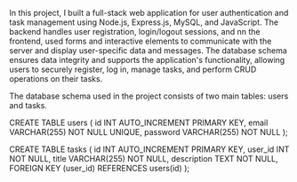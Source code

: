 In this project, I built a full-stack web application for user authentication and task management using Node.js, Express.js, MySQL, and JavaScript. 
The backend handles user registration, login/logout sessions, and nn the frontend, used forms and interactive elements to communicate with the server and display user-specific data and messages. 
The database schema ensures data integrity and supports the application's functionality, allowing users to securely register, log in, manage tasks, and perform CRUD operations on their tasks.

The database schema used in the project consists of two main tables: users and tasks.

CREATE TABLE users (
    id INT AUTO_INCREMENT PRIMARY KEY,
    email VARCHAR(255) NOT NULL UNIQUE,
    password VARCHAR(255) NOT NULL
);

CREATE TABLE tasks (
    id INT AUTO_INCREMENT PRIMARY KEY,
    user_id INT NOT NULL,
    title VARCHAR(255) NOT NULL,
    description TEXT NOT NULL,
    FOREIGN KEY (user_id) REFERENCES users(id)
);


